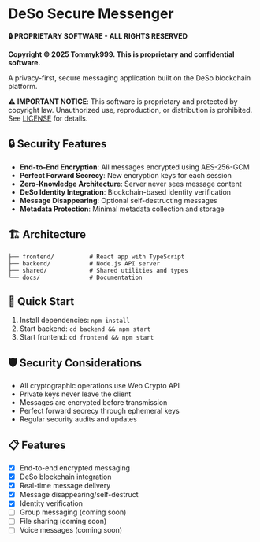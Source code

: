 # DeSo Secure Messenger

**🔒 PROPRIETARY SOFTWARE - ALL RIGHTS RESERVED**

**Copyright © 2025 Tommyk999. This is proprietary and confidential software.**

A privacy-first, secure messaging application built on the DeSo blockchain platform.

⚠️ **IMPORTANT NOTICE**: This software is proprietary and protected by copyright law. Unauthorized use, reproduction, or distribution is prohibited. See [LICENSE](./LICENSE) for details.

## 🔒 Security Features

- **End-to-End Encryption**: All messages encrypted using AES-256-GCM
- **Perfect Forward Secrecy**: New encryption keys for each session
- **Zero-Knowledge Architecture**: Server never sees message content
- **DeSo Identity Integration**: Blockchain-based identity verification
- **Message Disappearing**: Optional self-destructing messages
- **Metadata Protection**: Minimal metadata collection and storage

## 🏗️ Architecture

```
├── frontend/          # React app with TypeScript
├── backend/           # Node.js API server
├── shared/            # Shared utilities and types
└── docs/              # Documentation
```

## 🚀 Quick Start

1. Install dependencies: `npm install`
2. Start backend: `cd backend && npm start`
3. Start frontend: `cd frontend && npm start`

## 🛡️ Security Considerations

- All cryptographic operations use Web Crypto API
- Private keys never leave the client
- Messages are encrypted before transmission
- Perfect forward secrecy through ephemeral keys
- Regular security audits and updates

## 📋 Features

- [x] End-to-end encrypted messaging
- [x] DeSo blockchain integration
- [x] Real-time message delivery
- [x] Message disappearing/self-destruct
- [x] Identity verification
- [ ] Group messaging (coming soon)
- [ ] File sharing (coming soon)
- [ ] Voice messages (coming soon)
